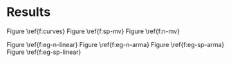 # Results #

Figure \ref{f:curves}
Figure \ref{f:sp-mv}
Figure \ref{f:n-mv}

Figure \ref{f:eg-n-linear}
Figure \ref{f:eg-n-arma}
Figure \ref{f:eg-sp-arma}
Figure \ref{f:eg-sp-linear}

<!--## Base case ##-->

<!--## Effect of X on ... ##-->

<!--## Effect of Y on ... ##-->
